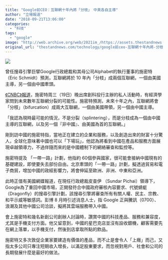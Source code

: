 ```yaml
---
title: "Google前CEO：互聯網十年內將「分枝」　中美各自主導"
author: "立場報道"
date: "2018-09-21T13:06:00"
categories:
  - "科技"
tags:
  - "google"
image: "http://web.archive.org/web/2021im_/https://assets.thestandnews.com/media/photos/internet-07_Ba7iI.png"
original_url: "thestandnews.com/technology/google前ceo-互聯網十年內將-分枝-中美各自主導"
---
```

![](http://web.archive.org/web/2021im_/https://assets.thestandnews.com/media/photos/internet-07_Ba7iI.png)

曾任搜尋引擎巨擘Google行政總裁和其母公司Alphabet的執行董事的施密特（Eric Schmidt）預測，互聯網將於 10 年內「分枝」成兩個互聯網，一個由美國主導，另一個由中國牽頭。

[《CNBC》報道](http://web.archive.org/web/20211229132447/https://www.cnbc.com/2018/09/20/eric-schmidt-ex-google-ceo-predicts-internet-split-china.html)，施密特周三（19日）晚出席創科投行主辦的私人活動時，有經濟學家問到未來數年互聯網分裂的可能性。施密特預測，未來十年之內，互聯網將會「分枝」（bifurcation）成兩大互聯網，一個由美國帶領，另一個由中國主導。

「我認為現時最可能的情況，不是分裂（splintering），而是分枝成為一個由中國主導的互聯網，以及另一個『非中國』、由美國為首的互聯網。」

剛到訪中國的施密特指，當地正在建立的企業和服務，以及創造出來的財富十分驚人，全球化意味著中國也可以「下場玩」，他認為將看到中國在產品和服務方面展現卓越領導力，不過伴隨而來的是中國體制下的網絡審查和監控等。

施密特提及 「一帶一路」計劃，他指約 60個參與國家，很可能會接納中國現有的基礎建設，即使要失去部份自由。北京牽頭的「一帶一路」計劃，擬透過貿易和電子商貿，增加中國的政經影響力，將會伸延至歐洲、非洲、中東和亞洲。

此時正值有美國網媒報道，在現任行政總裁皮查伊 （Sundar Pichai）領導下，Google為了重回中國市場，正開發符合中國政府審核內容要求、代號蜻蜓（Dragonfly）的搜尋引擎計劃，該搜尋引擎將審查所有有關人權、民主、宗教、和平示威等敏感詞。彭博 8 月時引述消息人士，指 Google 正與騰訊（0700）、浪潮及其他中國公司洽談，擬將其雲端服務帶入中國。

會上施密特和幾名新創公司創辦人討論時，讚賞中國的科技產品、服務和兼容度，尤其是手機支付方面。他又留意到，中國的星巴克店並沒有設收銀機，顧客需要先在網上落單，以手機支付，然後到店拿取所點的飲品。

施密特又多次敦促企業家要建造有價值的產品，而不止是會令人「上癮」而己，又指太多公司只專注短期收入增長，以滿足股東要求，而忽視對用戶、社會和公司的長期發展什麼是最好的做法。